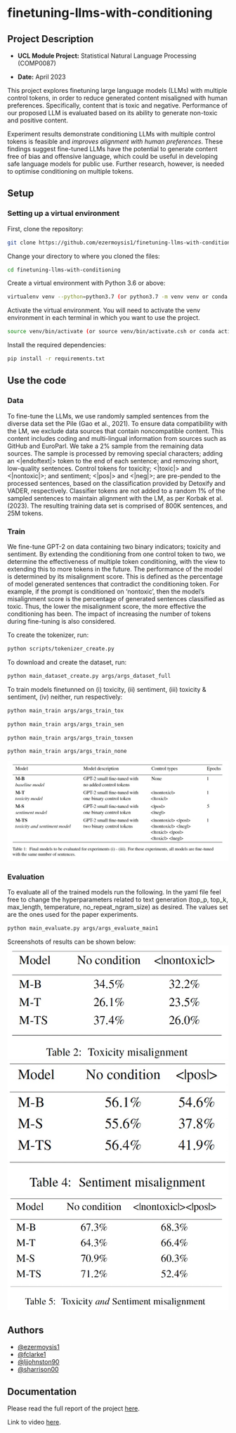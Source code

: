 # finetuning-llms-with-conditioning

## Project Description

- **UCL Module Project:** Statistical Natural Language Processing (COMP0087)

- **Date:** April 2023

This project explores finetuning large language models (LLMs) with multiple control tokens, in order to reduce generated content misaligned with human preferences. Specifically, content that is toxic and negative. Performance of our proposed LLM is evaluated based on its ability to generate non-toxic and positive content. 

Experiment results demonstrate conditioning LLMs with multiple control tokens is feasible and *improves alignment with human preferences*. These findings suggest fine-tuned LLMs have the potential to generate content free of bias and offensive language, which could be useful in developing safe language models for public use. Further research, however, is needed to optimise conditioning on multiple tokens.

## Setup

### Setting up a virtual environment
First, clone the repository:

```bash
git clone https://github.com/ezermoysis1/finetuning-llms-with-conditioning
```

Change your directory to where you cloned the files:

```bash
cd finetuning-llms-with-conditioning
```

Create a virtual environment with Python 3.6 or above:

```bash
virtualenv venv --python=python3.7 (or python3.7 -m venv venv or conda create -n multiqa python=3.7)
```

Activate the virtual environment. You will need to activate the venv environment in each terminal in which you want to use the project.

```bash
source venv/bin/activate (or source venv/bin/activate.csh or conda activate multiqa)
```

Install the required dependencies:

```bash
pip install -r requirements.txt
```
    
## Use the code

### Data

To fine-tune the LLMs, we use randomly sampled sentences from the diverse data set the Pile (Gao et al., 2021). To ensure data compatibility with the LM, we exclude data sources that contain noncompatible content. This content includes coding and multi-lingual information from sources such as
GitHub and EuroParl. We take a 2% sample from the remaining data sources. The sample is processed by removing special characters; adding an <|endoftext|> token to the end of each sentence; and removing short,
low-quality sentences. Control tokens for toxicity; <|toxic|> and <|nontoxic|>; and sentiment; <|pos|>
and <|neg|>; are pre-pended to the processed sentences, based on the classification provided by Detoxify and VADER, respectively. Classifier tokens are not added to a random 1% of the sampled sentences to maintain alignment with the LM, as per Korbak et al. (2023). The resulting training data set is comprised of 800K sentences, and 25M tokens.

### Train

We fine-tune GPT-2 on data containing two binary indicators; toxicity and sentiment. By extending the conditioning from one control token to two, we determine the effectiveness of multiple token conditioning, with the view to extending this to more tokens in the future. The performance of the model is determined by its misalignment score. This is defined as the percentage of model generated sentences that contradict the conditioning token. For example, if the prompt is conditioned on ‘nontoxic’, then the model’s misalignment score is the percentage of generated sentences classified as toxic. Thus, the lower the misalignment score, the more effective the conditioning has been. The impact of increasing the number of tokens during fine-tuning is also considered.

To create the tokenizer, run:

```bash
python scripts/tokenizer_create.py
```

To download and create the dataset, run:

```bash
python main_dataset_create.py args/args_dataset_full
```

To train models finetunned on (i) toxicity, (ii) sentiment, (iii) toxicity & sentiment, (iv) neither, run respectively:
```bash
python main_train args/args_train_tox
```
```bash
python main_train args/args_train_sen
```
```bash
python main_train args/args_train_toxsen
```
```bash
python main_train args/args_train_none
```

![Project Logo](./images/models.png)

### Evaluation 

To evaluate all of the trained models run the following. In the yaml file feel free to change the hyperparameters related to text generation (top_p, top_k, max_length, temperature, no_repeat_ngram_size) as desired. The values set are the ones used for the paper experiments. 

```bash
python main_evaluate.py args/args_evaluate_main1
```

Screenshots of results can be shown below:
![Project Logo](./images/table2.png)
![Project Logo](./images/table4.png)
![Project Logo](./images/table5.png)


## Authors

- [@ezermoysis1](https://github.com/ezermoysis1)
- [@fclarke1](https://github.com/fclarke1)
- [@ljjohnston90](https://github.com/ljjohnston90)
- [@sharrison00](https://github.com/sharrison00)

## Documentation
Please read the full report of the project [here](https://drive.google.com/file/d/1-lac-XNLTj-8RI8X6_g2iqUPp0JDxfWo/view?usp=sharing).

Link to video [here](https://drive.google.com/file/d/1bimKTSbA4TTgJOIKiICw0iY0xpcYuSJd/view?usp=sharing).
